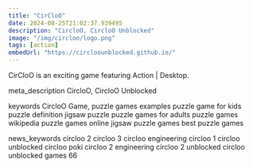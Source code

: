 ```yaml
---
title: "CirCloO"
date: 2024-08-25T21:02:37.939495
description: "CircloO, CircloO Unblocked"
image: "/img/circloo/logo.png"
tags: [action]
embedUrl: "https://circloounblocked.github.io/"
---
```


CirCloO is an exciting game featuring Action | Desktop.

meta_description
CircloO, CircloO Unblocked


keywords
CircloO Game, puzzle games examples puzzle game for kids puzzle definition jigsaw puzzle puzzle games for adults puzzle games wikipedia puzzle games online jigsaw puzzle games best puzzle games


news_keywords
circloo 2 circloo 3 circloo engineering circloo 1 circloo unblocked circloo poki circloo 2 engineering circloo 2 unblocked circloo unblocked games 66
